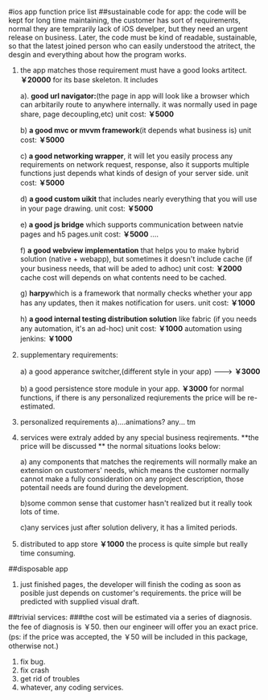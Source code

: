 #ios app function price list
##sustainable code for app: 
the code will be kept for long time maintaining, the customer has sort of requirements, normal they are temprarily lack of iOS develper, but they need an urgent release on business. Later, the code must be kind of readable, sustainable, so that the latest joined person who can easily understood the atritect, the desgin and everything about how the program works.

1. the app matches those requirement must have a good looks artitect. **￥20000** for its base skeleton. It includes 

	a). **good url navigator:**(the page in app will look like a browser which can arbitarily route to anywhere internally. it was normally used in page share, page decoupling,etc)  unit cost: **￥5000**

	b) **a good mvc or mvvm framework**(it depends what business is) unit cost: **￥5000**

	c) **a good networking wrapper**, it will let you easily process any requirements on network request, response, also it supports multiple functions just depends what kinds of design of your server side.
unit cost: **￥5000**
	
	d) **a good custom uikit** that includes nearly everything that you will use in your page drawing.
unit cost: **￥5000**
	
	e) **a good js bridge** which supports communication between natvie pages and h5 pages.unit cost: **￥5000**
....
	
	f) **a good webview implementation** that helps you to make hybrid solution (native + webapp), but sometimes it doesn't include cache (if your business needs, that will be aded to adhoc) unit cost: **￥2000** cache cost will depends on what contents need to be cached.
	
	g) **harpy**which is a framework that normally checks whether your app has any updates, then it makes notification for users. unit cost: **￥1000**
	
	h) **a good internal testing distribution solution** like fabric (if you needs any automation, it's an ad-hoc)
unit cost: **￥1000**  automation using jenkins: **￥1000**

2. supplementary requirements:

	a) a good apperance switcher,(different style in your app)  ---> **￥3000**

	b) a good persistence store module in your app. **￥3000** for normal functions, if there is any personalized reqiurements the price will be re-estimated.	
3. personalized requirements
	a)....animations? any...  tm 
	
	
4. services were extraly added by any special business reqirements. **the price will be discussed ** 
	the normal situations looks below:
	
	a) any components that matches the reqirements will normally make an extension on customers' needs, which means the customer normally cannot make a fully consideration on any project description, those potentail needs are found during the development.
	
	b)some common sense that customer hasn't realized but it really took lots of time.
	
	c)any services just after solution delivery, it has a limited periods.

5. distributed to app store  **￥1000**  the process is quite simple but really time consuming.

##disposable app
1. just finished pages, the developer will finish the coding as soon as posible just depends on customer's requirements.  the price will be predicted with supplied visual draft.

##trivial services: 
###the cost will be estimated via a series of diagnosis. the fee of diagnosis is ￥50. then our engineer will offer you an exact price. (ps: if the price was accepted, the ￥50 will be included in this package, otherwise not.)
1. fix bug.  
2. fix crash
3. get rid of troubles 
4. whatever, any coding services.
